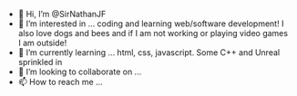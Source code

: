 - 👋 Hi, I’m @SirNathanJF
- 👀 I’m interested in ... coding and learning web/software development! I also love dogs and bees and if I am not working or playing video games I am outside!
- 🌱 I’m currently learning ...  html, css, javascript. Some C++ and Unreal sprinkled in
- 💞️ I’m looking to collaborate on ...
- 📫 How to reach me ...

<!---
SirNathanJF/SirNathanJF is a ✨ special ✨ repository because its `README.md` (this file) appears on your GitHub profile.
You can click the Preview link to take a look at your changes.
--->
